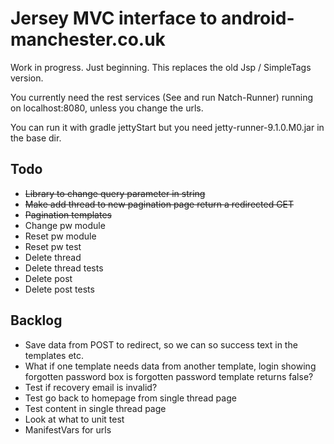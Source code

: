Jersey MVC interface to android-manchester.co.uk
================================================

Work in progress. Just beginning. This replaces the old Jsp / SimpleTags version.

You currently need the rest services (See and run Natch-Runner) running on localhost:8080, unless you change the urls.

You can run it with gradle jettyStart but you need jetty-runner-9.1.0.M0.jar in the base dir.

Todo
-----
* ~~Library to change query parameter in string~~
* ~~Make add thread to new pagination page return a redirected GET~~
* ~~Pagination templates~~
* Change pw module
* Reset pw module 
* Reset pw test 
* Delete thread 
* Delete thread tests
* Delete post 
* Delete post tests

Backlog
-------

* Save data from POST to redirect, so we can so success text in the templates etc.
* What if one template needs data from another template, login showing forgotten password box is forgotten password template returns false?
* Test if recovery email is invalid?
* Test go back to homepage from single thread page
* Test content in single thread page
* Look at what to unit test
* ManifestVars for urls
